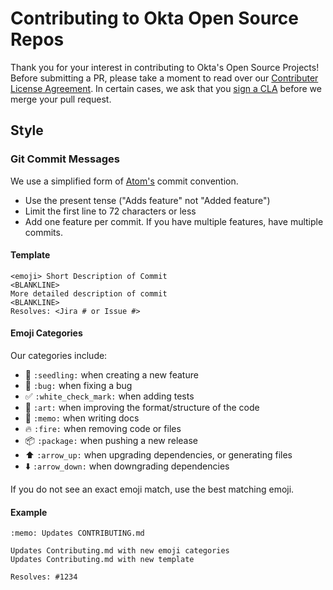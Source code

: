 # Contributing to Okta Open Source Repos

Thank you for your interest in contributing to Okta's Open Source Projects! Before submitting a PR, please take a moment to read over our [Contributer License Agreement](https://developer.okta.com/cla/). In certain cases, we ask that you [sign a CLA](https://developer.okta.com/sites/all/themes/developer/pdf/okta_individual_contributor_license_agreement_2016-11.pdf) before we merge your pull request.

## Style

### Git Commit Messages

We use a simplified form of [Atom's](https://github.com/atom/atom/blob/master/CONTRIBUTING.md#git-commit-messages) commit convention.

* Use the present tense ("Adds feature" not "Added feature")
* Limit the first line to 72 characters or less
* Add one feature per commit. If you have multiple features, have multiple commits.

#### Template

    <emoji> Short Description of Commit
    <BLANKLINE>
    More detailed description of commit
    <BLANKLINE>
    Resolves: <Jira # or Issue #>

#### Emoji Categories

Our categories include:

* :seedling: `:seedling:` when creating a new feature
* :bug: `:bug:` when fixing a bug
* :white_check_mark: `:white_check_mark:` when adding tests
* :art: `:art:` when improving the format/structure of the code
* :memo: `:memo:` when writing docs
* :fire: `:fire:` when removing code or files
* :package: `:package:` when pushing a new release
* :arrow_up: `:arrow_up:` when upgrading dependencies, or generating files
* :arrow_down: `:arrow_down:` when downgrading dependencies

If you do not see an exact emoji match, use the best matching emoji.

#### Example

    :memo: Updates CONTRIBUTING.md

    Updates Contributing.md with new emoji categories
    Updates Contributing.md with new template

    Resolves: #1234
